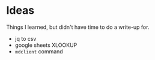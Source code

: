 # Ideas

Things I learned, but didn't have time to do a write-up for. 

* jq to csv
* google sheets XLOOKUP
* `mdclient` command
